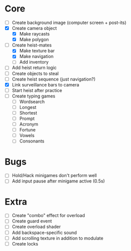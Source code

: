 # Core
- [ ] Create background image (computer screen + post-its)
- [x] Create camera object
	- [x] Make raycasts
	- [x] Make polygon
- [ ] Create heist-mates
	- [x] Make texture bar
	- [x] Make navigation
	- [ ] Add inventory
- [ ] Add heist return logic
- [ ] Create objects to steal
- [ ] Create heist sequence (just navigation?)
- [x] Link surveillance bars to camera
- [ ] Start heist after practice
- [ ] Create typing games
	- [ ] Wordsearch
	- [ ] Longest
	- [ ] Shortest
	- [ ] Prompt
	- [ ] Acronym
	- [ ] Fortune
	- [ ] Vowels
	- [ ] Consonants

# Bugs
- [ ] Hold/Hack minigames don't perform well
- [ ] Add input pause after minigame active (0.5s)

# Extra
- [ ] Create "combo" effect for overload
- [ ] Create guard event
- [ ] Create overload shader
- [ ] Add backspace-specific sound
- [ ] Add scrolling texture in addition to modulate
- [ ] Create locks
